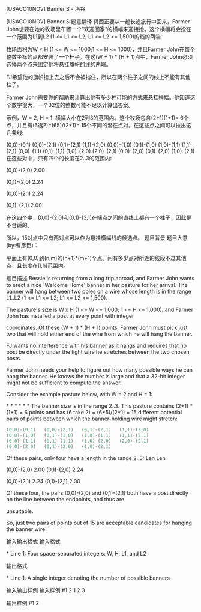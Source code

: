 



[USACO10NOV] Banner S - 洛谷














[USACO10NOV] Banner S
题意翻译
贝西正要从一趟长途旅行中回来，Farmer John想要在她的牧场里布置一个“欢迎回家”的横幅来迎接她。这个横幅将会拴在一个范围为L1到L2 (1 <= L1 <= L2; L1 <= L2 <= 1,500)的线的两端

牧场面积为W × H (1 <= W <= 1000;1 <= H <= 1000)，并且Farmer John在每个整数坐标的点都安装了一个杆子。在这(W + 1) * (H + 1)点中，Farmer John必须选择两个点来固定他将悬挂旗帜的线的两端。

FJ希望他的旗帜挂上去之后不会被挡住，所以在两个柱子之间的线上不能有其他柱子。

Farmer John需要你的帮助来计算出他有多少种可能的方式来悬挂横幅。他知道这个数字很大，一个32位的整数可能不足以计算出答案。

示例，W = 2, H = 1: 横幅大小在2到3的范围内。这个牧场包含(2+1)(1+1)= 6个点，并且有(6选2)=(65)/(2*1)= 15个不同的潜在点对，在这些点之间可以拉出这几条线:


(0,0)-(0,1)   (0,0)-(2,1)   (0,1)-(2,1)   (1,1)-(2,0) 
(0,0)-(1,0)   (0,1)-(1,0)   (1,0)-(1,1)   (1,1)-(2,1) 
(0,0)-(1,1)   (0,1)-(1,1)   (1,0)-(2,0)   (2,0)-(2,1) 
(0,0)-(2,0)   (0,1)-(2,0)   (1,0)-(2,1)
在这些对中，只有四个的长度在2..3的范围内:

(0,0)-(2,0) 2.00

(0,1)-(2,0) 2.24

(0,0)-(2,1) 2.24

(0,1)-(2,1) 2.00

在这四个中，(0,0)-(2,0)和(0,1)-(2,1)在端点之间的直线上都有一个柱子，因此是不合适的。

所以，15对点中只有两对点可以作为悬挂横幅线的候选点。
题目背景
题目大意(by:曹彦臣)：


平面上有(0,0)到(n,m)的(n+1)\*(m+1)个点。问有多少点对所连的线段不过其他点，且长度在[l,h]范围内。

题目描述
Bessie is returning from a long trip abroad, and Farmer John wants to erect a nice 'Welcome Home' banner in her pasture for her arrival. The banner will hang between two poles on a wire whose length is in the range L1..L2 (1 <= L1 <= L2; L1 <= L2 <= 1,500).

The pasture's size is W x H (1 <= W <= 1,000; 1 <= H <= 1,000), and Farmer John has installed a post at every point with integer

coordinates. Of these (W + 1) \* (H + 1) points, Farmer John must pick just two that will hold either end of the wire from which he will hang the banner.

FJ wants no interference with his banner as it hangs and requires that no post be directly under the tight wire he stretches between the two chosen posts.

Farmer John needs your help to figure out how many possible ways he can hang the banner. He knows the number is large and that a 32-bit integer might not be sufficient to compute the answer.

Consider the example pasture below, with W = 2 and H = 1: 

\* \* \*
\* \* \*
The banner size is in the range 2..3. This pasture contains (2+1) \* (1+1) = 6 points and has (6 take 2) = (6\*5)/(2\*1) = 15 different potential pairs of points between which the banner-holding wire might stretch:

```cpp
(0,0)-(0,1)   (0,0)-(2,1)   (0,1)-(2,1)   (1,1)-(2,0) 
(0,0)-(1,0)   (0,1)-(1,0)   (1,0)-(1,1)   (1,1)-(2,1) 
(0,0)-(1,1)   (0,1)-(1,1)   (1,0)-(2,0)   (2,0)-(2,1) 
(0,0)-(2,0)   (0,1)-(2,0)   (1,0)-(2,1) 
```
Of these pairs, only four have a length in the range 2..3:
Len                       Len

(0,0)-(2,0) 2.00          (0,1)-(2,0) 2.24 

(0,0)-(2,1) 2.24          (0,1)-(2,1) 2.00 

Of these four, the pairs (0,0)-(2,0) and (0,1)-(2,1) both have a post directly on the line between the endpoints, and thus are 

unsuitable.

So, just two pairs of points out of 15 are acceptable candidates for hanging the banner wire.

输入输出格式
输入格式

\* Line 1: Four space-separated integers: W, H, L1, and L2

输出格式

\* Line 1: A single integer denoting the number of possible banners

输入输出样例
输入样例 #1
2 1 2 3 

输出样例 #1
2 







